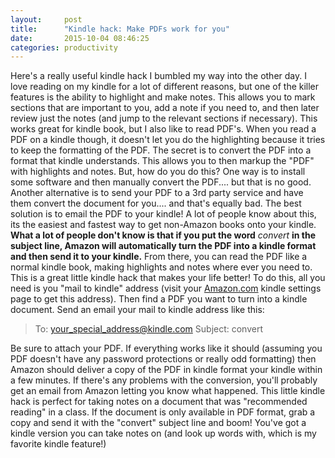 ```yaml
---
layout:     post
title:      "Kindle hack: Make PDFs work for you"
date:       2015-10-04 08:46:25
categories: productivity
---
```

Here's a really useful kindle hack I bumbled my way into the other day. I love reading on my kindle for a lot of different reasons, but one of the killer features is the ability to highlight and make notes. This allows you to mark sections that are important to you, add a note if you need to, and then later review just the notes (and jump to the relevant sections if necessary). This works great for kindle book, but I also like to read PDF's. When you read a PDF on a kindle though, it doesn't let you do the highlighting because it tries to keep the formatting of the PDF. The secret is to convert the PDF into a format that kindle understands. This allows you to then markup the "PDF" with highlights and notes. But, how do you do this? One way is to install some software and then manually convert the PDF.... but that is no good. Another alternative is to send your PDF to a 3rd party service and have them convert the document for you.... and that's equally bad. The best solution is to email the PDF to your kindle! A lot of people know about this, its the easiest and fastest way to get non-Amazon books onto your kindle. **What a lot of people don't know is that if you put the word** _convert_ **in the subject line, Amazon will automatically turn the PDF into a kindle format and then send it to your kindle.** From there, you can read the PDF like a normal kindle book, making highlights and notes where ever you need to. This is a great little kindle hack that makes your life better! To do this, all you need is you "mail to kindle" address (visit your [Amazon.com](https://www.amazon.com/mn/dcw/myx.html#/home/settings/payment) kindle settings page to get this address). Then find a PDF you want to turn into a kindle document. Send an email your mail to kindle address like this: 

> To: your_special_address@kindle.com Subject: convert

Be sure to attach your PDF. If everything works like it should (assuming you PDF doesn't have any password protections or really odd formatting) then Amazon should deliver a copy of the PDF in kindle format your kindle within a few minutes. If there's any problems with the conversion, you'll probably get an email from Amazon letting you know what happened. This little kindle hack is perfect for taking notes on a document that was "recommended reading" in a class. If the document is only available in PDF format, grab a copy and send it with the "convert" subject line and boom! You've got a kindle version you can take notes on (and look up words with, which is my favorite kindle feature!)
